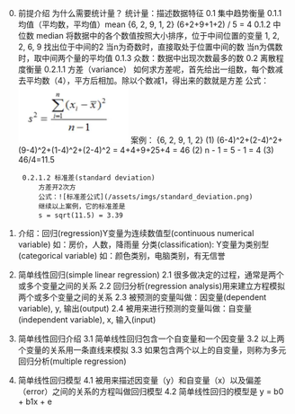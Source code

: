 0. 前提介绍
为什么需要统计量？
    统计量：描述数据特征
    0.1 集中趋势衡量
    0.1.1 均值（平均数，平均值）mean
        {6, 2, 9, 1, 2}
        (6+2+9+1+2) / 5 = 4
    0.1.2 中位数 median
        将数据中的各个数值按照大小排序，位于中间位置的变量
        1, 2, 2, 6, 9
        找出位于中间的2
        当n为奇数时，直接取处于位置中间的数
        当n为偶数时，取中间两个量的平均值
    0.1.3 众数：数据中出现次数最多的数
    0.2 离散程度衡量
        0.2.1.1 方差（variance）
        如何求方差呢，首先给出一组数，每个数减去平均数（4），平方后相加。除以个数减1，得出来的数就是方差
            公式：![方差公式](/assets/imgs/variance.png)
            案例：
            {6, 2, 9, 1, 2}
            (1) (6-4)^2+(2-4)^2+(9-4)^2+(1-4)^2+(2-4)^2 = 4+4+9+25+4 = 46
            (2) n - 1 = 5 - 1 = 4
            (3) 46/4=11.5

        0.2.1.2 标准差(standard deviation)
            方差开2次方
            公式：![标准差公式](/assets/imgs/standard_deviation.png)
            继续以上案例，它的标准差是
            s = sqrt(11.5) = 3.39


1. 介绍：回归(regression)Y变量为连续数值型(continuous numerical variable)
    如：房价，人数，降雨量
    分类(classification): Y变量为类别型(categorical variable)
    如：颜色类别，电脑类别，有无信誉

2. 简单线性回归(simple linear regression)
    2.1 很多做决定的过程，通常是两个或多个变量之间的关系
    2.2 回归分析(regression analysis)用来建立方程模拟两个或多个变量之间的关系
    2.3 被预测的变量叫做：因变量(dependent variable), y, 输出(output)
    2.4 被用来进行预测的变量叫做：自变量(independent variable), x, 输入(input)

3. 简单线性回归介绍
    3.1 简单线性回归包含一个自变量和一个因变量
    3.2 以上两个变量的关系用一条直线来模拟
    3.3 如果包含两个以上的自变量，则称为多元回归分析(multiple regression)

4. 简单线性回归模型
    4.1 被用来描述因变量（y）和自变量（x）以及偏差（error）之间的关系的方程叫做回归模型
    4.2 简单线性回归的模型是
        y = b0 + b1x + e
